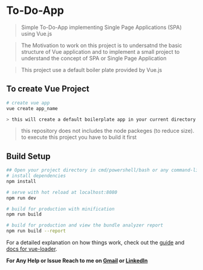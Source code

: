 # To-Do-App
> Simple To-Do-App implementing Single Page Applications (SPA) using Vue.js 

> The Motivation to work on this project is to undersatnd the basic structure of Vue application and to implement a small project to understand the concept of SPA or Single Page Application

> This project use a default boiler plate provided by Vue.js

## To create Vue Project
``` bash
# create vue app
vue create app_name

> this will create a default boilerplate app in your current directory
```
> this repository does not includes the node packeges (to reduce size). to execute this project you have to build it first

## Build Setup

``` bash
## Open your project directory in cmd/powershell/bash or any command-line interpreter and do the followings()
# install dependencies
npm install

# serve with hot reload at localhost:8080
npm run dev

# build for production with minification
npm run build

# build for production and view the bundle analyzer report
npm run build --report
```

For a detailed explanation on how things work, check out the [guide](http://vuejs-templates.github.io/webpack/) and [docs for vue-loader](http://vuejs.github.io/vue-loader).

**For Any Help or Issue Reach to me on [Gmail](mailto:prasunguchhait1997@gmail.com) or [LinkedIn](https://www.linkedin.com/in/iamprasunguchhait)**


